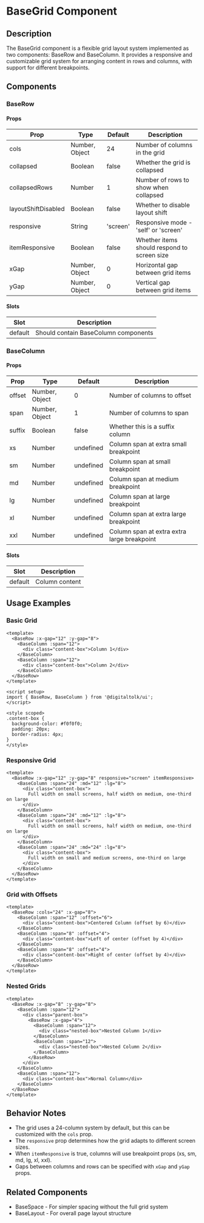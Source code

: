 # BaseGrid Component

## Description
The BaseGrid component is a flexible grid layout system implemented as two components: BaseRow and BaseColumn. It provides a responsive and customizable grid system for arranging content in rows and columns, with support for different breakpoints.

## Components

### BaseRow

#### Props

| Prop | Type | Default | Description |
|------|------|---------|-------------|
| cols | Number, Object | 24 | Number of columns in the grid |
| collapsed | Boolean | false | Whether the grid is collapsed |
| collapsedRows | Number | 1 | Number of rows to show when collapsed |
| layoutShiftDisabled | Boolean | false | Whether to disable layout shift |
| responsive | String | 'screen' | Responsive mode - 'self' or 'screen' |
| itemResponsive | Boolean | false | Whether items should respond to screen size |
| xGap | Number, Object | 0 | Horizontal gap between grid items |
| yGap | Number, Object | 0 | Vertical gap between grid items |

#### Slots

| Slot | Description |
|------|-------------|
| default | Should contain BaseColumn components |

### BaseColumn

#### Props

| Prop | Type | Default | Description |
|------|------|---------|-------------|
| offset | Number, Object | 0 | Number of columns to offset |
| span | Number, Object | 1 | Number of columns to span |
| suffix | Boolean | false | Whether this is a suffix column |
| xs | Number | undefined | Column span at extra small breakpoint |
| sm | Number | undefined | Column span at small breakpoint |
| md | Number | undefined | Column span at medium breakpoint |
| lg | Number | undefined | Column span at large breakpoint |
| xl | Number | undefined | Column span at extra large breakpoint |
| xxl | Number | undefined | Column span at extra extra large breakpoint |

#### Slots

| Slot | Description |
|------|-------------|
| default | Column content |

## Usage Examples

### Basic Grid

```vue
<template>
  <BaseRow :x-gap="12" :y-gap="8">
    <BaseColumn :span="12">
      <div class="content-box">Column 1</div>
    </BaseColumn>
    <BaseColumn :span="12">
      <div class="content-box">Column 2</div>
    </BaseColumn>
  </BaseRow>
</template>

<script setup>
import { BaseRow, BaseColumn } from '@digitaltolk/ui';
</script>

<style scoped>
.content-box {
  background-color: #f0f0f0;
  padding: 20px;
  border-radius: 4px;
}
</style>
```

### Responsive Grid

```vue
<template>
  <BaseRow :x-gap="12" :y-gap="8" responsive="screen" itemResponsive>
    <BaseColumn :span="24" :md="12" :lg="8">
      <div class="content-box">
        Full width on small screens, half width on medium, one-third on large
      </div>
    </BaseColumn>
    <BaseColumn :span="24" :md="12" :lg="8">
      <div class="content-box">
        Full width on small screens, half width on medium, one-third on large
      </div>
    </BaseColumn>
    <BaseColumn :span="24" :md="24" :lg="8">
      <div class="content-box">
        Full width on small and medium screens, one-third on large
      </div>
    </BaseColumn>
  </BaseRow>
</template>
```

### Grid with Offsets

```vue
<template>
  <BaseRow :cols="24" :x-gap="8">
    <BaseColumn :span="12" :offset="6">
      <div class="content-box">Centered Column (offset by 6)</div>
    </BaseColumn>
    <BaseColumn :span="8" :offset="4">
      <div class="content-box">Left of center (offset by 4)</div>
    </BaseColumn>
    <BaseColumn :span="8" :offset="4">
      <div class="content-box">Right of center (offset by 4)</div>
    </BaseColumn>
  </BaseRow>
</template>
```

### Nested Grids

```vue
<template>
  <BaseRow :x-gap="8" :y-gap="8">
    <BaseColumn :span="12">
      <div class="parent-box">
        <BaseRow :x-gap="4">
          <BaseColumn :span="12">
            <div class="nested-box">Nested Column 1</div>
          </BaseColumn>
          <BaseColumn :span="12">
            <div class="nested-box">Nested Column 2</div>
          </BaseColumn>
        </BaseRow>
      </div>
    </BaseColumn>
    <BaseColumn :span="12">
      <div class="content-box">Normal Column</div>
    </BaseColumn>
  </BaseRow>
</template>
```

## Behavior Notes

- The grid uses a 24-column system by default, but this can be customized with the `cols` prop.
- The `responsive` prop determines how the grid adapts to different screen sizes.
- When `itemResponsive` is true, columns will use breakpoint props (xs, sm, md, lg, xl, xxl).
- Gaps between columns and rows can be specified with `xGap` and `yGap` props.

## Related Components
- BaseSpace - For simpler spacing without the full grid system
- BaseLayout - For overall page layout structure
